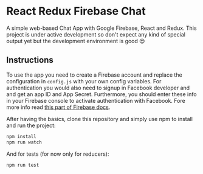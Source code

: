 # React Redux Firebase Chat
A simple web-based Chat App with Google Firebase, React and Redux. This project is under active development so
don't expect any kind of special output yet but the development environment is good :relieved:

## Instructions

To use the app you need to create a Firebase account and replace the configuration in `config.js` 
with your own config variables. For authentication you would also need to signup in Facebook developer
and and get an app ID and App Secret. Furthermore, you should enter these info in your Firebase console
to activate authentication with Facebook. Fore more info read [this part of Firebase docs](https://firebase.google.com/docs/auth/web/facebook-login).

After having the basics, clone this repository and simply use npm to install and run the project:

```bash
npm install
npm run watch
```
And for tests (for now only for reducers):

```bash
npm run test
```
